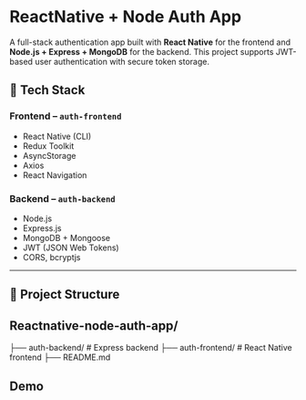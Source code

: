 # ReactNative + Node Auth App

A full-stack authentication app built with **React Native** for the frontend and **Node.js + Express + MongoDB** for the backend. This project supports JWT-based user authentication with secure token storage.

## 🔧 Tech Stack

### Frontend – `auth-frontend`  
- React Native (CLI)
- Redux Toolkit
- AsyncStorage
- Axios
- React Navigation

### Backend – `auth-backend`  
- Node.js  
- Express.js  
- MongoDB + Mongoose  
- JWT (JSON Web Tokens)  
- CORS, bcryptjs

---

## 📁 Project Structure

## Reactnative-node-auth-app/
  ├── auth-backend/ # Express backend
  ├── auth-frontend/ # React Native frontend
  ├── README.md
## Demo
